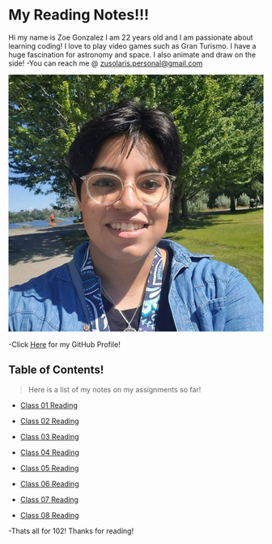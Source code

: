 # My Reading Notes!!!
Hi my name is Zoe Gonzalez I am 22 years old and I am passionate about learning coding! I love to play video games such as Gran Turismo. I have a huge fascination for astronomy and space. I also animate and draw on the side!
-You can reach me @ zusolaris.personal@gmail.com

![Meee](PARK.jpg)


-Click [Here](https://github.com/ZuSolaris) for my GitHub Profile!

## Table of Contents!
>Here is a list of my notes on my assignments so far!

- [Class 01 Reading](https://zusolaris.github.io/reading-notes/ReadClass)

- [Class 02 Reading](https://zusolaris.github.io/reading-notes/ReadClass2)

- [Class 03 Reading](https://zusolaris.github.io/reading-notes/ReadClass3)

- [Class 04 Reading](https://zusolaris.github.io/reading-notes/ReadClass4)

- [Class 05 Reading](https://zusolaris.github.io/reading-notes/ReadClass5)

- [Class 06 Reading](https://zusolaris.github.io/reading-notes/ReadClass6)

- [Class 07 Reading](https://zusolaris.github.io/reading-notes/ReadClass7)


- [Class 08 Reading](https://zusolaris.github.io/reading-notes/ReadClass8)

-Thats all for 102! Thanks for reading!





